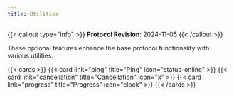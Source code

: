 ```yaml
---
title: Utilities
---
```


{{< callout type="info" >}} **Protocol Revision**: 2024-11-05 {{< /callout >}}

These optional features enhance the base protocol functionality with various utilities.

{{< cards >}} {{< card link="ping" title="Ping" icon="status-online" >}}
{{< card link="cancellation" title="Cancellation" icon="x" >}}
{{< card link="progress" title="Progress" icon="clock" >}} {{< /cards >}}
